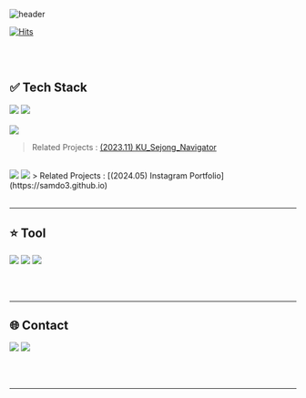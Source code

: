 <!--헤더 표시-->
![header](https://capsule-render.vercel.app/api?type=Cylinder&theme=tokyonight&height=150&text=SeongBeen's%20GitHub🧑‍💻&fontSize=45&animation=twinkling)

<!--방문자수 표시-->
[![Hits](https://hits.seeyoufarm.com/api/count/incr/badge.svg?url=https%3A%2F%2Fgithub.com%2FSamdo3&count_bg=%237EAEE5&title_bg=%23555555&icon=&icon_color=%23E7E7E7&title=GITHUB&edge_flat=false)](https://hits.seeyoufarm.com)

<!--프로필 카드 표시-->
<!--![Anurag's GitHub stats](https://github-readme-stats.vercel.app/api?username=Samdo3&count_private=true&show_icons=true&theme=tokyonight)-->

<!--버튼 표시-->
<!--<a href="버튼을 눌렀을 때 이동할 링크" target="_blank"><img src="https://img.shields.io/badge/뱃지레이블-배경색?style=뱃지모양&logo=로고&logoColor=로고색상"/></a>-->
<br>
<br>

## ✅ Tech Stack
<!--파이썬 마크 표시-->
<a href="https://www.python.org/" target="_blank"><img src="https://img.shields.io/badge/python-3776AB?style=for-the-badge&logo=python&logoColor=white"></a> <a href="" target="_blank"><img src="https://img.shields.io/badge/c++-00599C?style=for-the-badge&logo=c%2B%2B&logoColor=white"></a>  
<br>
<a href="https://flutter.dev/" target="_blank"><img src="https://img.shields.io/badge/flutter-02569B?style=for-the-badge&logo=flutter&logoColor=white"></a>      
> Related Projects : [(2023.11) KU_Sejong_Navigator](https://github.com/Samdo3/KU_Sejong_Navigator)
<br>
<a href="" target="_blank"><img src="https://img.shields.io/badge/html5-E34F26?style=for-the-badge&logo=html5&logoColor=white"></a> <a href="" target="_blank"><img src="https://img.shields.io/badge/css3-1572B6?style=for-the-badge&logo=css3&logoColor=white"></a>                 
> Related Projects : [(2024.05) Instagram Portfolio](https://samdo3.github.io)
<br>
<br>

---



## ⭐ Tool
<a href="https://developer.android.com/studio?hl=ko" target="_blank"><img src="https://img.shields.io/badge/androidstudio-3DDC84?style=for-the-badge&logo=androidstudio&logoColor=white"/></a> <a href="https://www.jetbrains.com/pycharm/promo/?source=google&medium=cpc&campaign=APAC_en_KR_PyCharm_Branded&term=pycharm&content=603858677940&gclid=CjwKCAiAq4KuBhA6EiwArMAw1L4ozAIrEsAWzQ0lEA6FPBwXjCVyQjOw8tMEiWOliXjhcnfmeEIM8BoC7SIQAvD_BwE" target="_blank"><img src="https://img.shields.io/badge/pycharm-000000?style=for-the-badge&logo=pycharm&logoColor=white"/></a> <a href="https://code.visualstudio.com/" target="_blank"><img src="https://img.shields.io/badge/visualstudiocode-007ACC?style=for-the-badge&logo=visualstudiocode&logoColor=white"/></a>

<br>
<br>

---


## 🌐 Contact
<a href="" target="_blank"><img src="https://img.shields.io/badge/clcleh123@gmail.com-EA4335?style=for-the-badge&logo=Gmail&logoColor=FFFFFF"/></a> <a href="https://samdo3.tistory.com/" target="_blank"><img src="https://img.shields.io/badge/My Blog-000000?style=for-the-badge&logo=tistory&logoColor=FFFFFF"/></a> 

<br>
<br>

---



<!--
**Samdo3/Samdo3** is a ✨ _special_ ✨ repository because its `README.md` (this file) appears on your GitHub profile.

Here are some ideas to get you started:

- 🔭 I’m currently working on ...
- 🌱 I’m currently learning ...
- 👯 I’m looking to collaborate on ...
- 🤔 I’m looking for help with ...
- 💬 Ask me about ...
- 📫 How to reach me: ...
- 😄 Pronouns: ...
- ⚡ Fun fact: ...
-->
